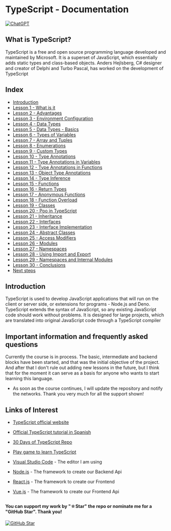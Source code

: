 # TypeScript - Documentation

[![ChatGPT](https://img.shields.io/badge/ChatGPT-GPT--4-7CF178?style=for-the-badge&logo=openai&logoColor=white&labelColor=101010)](https://platform.openai.com)

## What is TypeScript?

TypeScript is a free and open source programming language developed and maintained by Microsoft. It is a superset of JavaScript, which essentially adds static types and class-based objects. Anders Hejlsberg, C# designer and creator of Delphi and Turbo Pascal, has worked on the development of TypeScript

## Index

* [Introduction](TypeScript.ts)
* [Lesson 1 - What is it]()
* [Lesson 2 - Advantages]()
* [Lesson 3 - Environment Configuration]()
* [Lesson 4 - Data Types]()
* [Lesson 5 - Data Types - Basics]()
* [Lesson 6 - Types of Variables]()
* [Lesson 7 - Array and Tuples]()
* [Lesson 8 - Enumerations]()
* [Lesson 9 - Custom Types]()
* [Lesson 10 - Type Annotations]()
* [Lesson 11 - Type Annotations in Variables]()
* [Lesson 12 - Type Annotations in Functions]()
* [Lesson 13 - Object Type Annotations]()
* [Lesson 14 - Type Inference]()
* [Lesson 15 - Functions]()
* [Lesson 16 - Return Types]()
* [Lesson 17 - Anonymous Functions]()
* [Lesson 18 - Function Overload]()
* [Lesson 19 - Classes]()
* [Lesson 20 - Poo in TypeScript]()
* [Lesson 21 - Inheritance]()
* [Lesson 22 - Interfaces]()
* [Lesson 23 - Interface Implementation]()
* [Lesson 24 - Abstract Classes]()
* [Lesson 25 - Access Modifiers]()
* [Lesson 26 - Modules]()
* [Lesson 27 - Namespaces]()
* [Lesson 28 - Using Import and Export]()
* [Lesson 29 - Namespaces and Internal Modules]()
* [Lesson 30 - Conclusions]()
* [Next steps]()

## Introduction

TypeScript is used to develop JavaScript applications that will run on the client or server side, or extensions for programs - Node.js and Deno. TypeScript extends the syntax of JavaScript, so any existing JavaScript code should work without problems. It is designed for large projects, which are translated into original JavaScript code through a TypeScript compiler

## Important information and frequently asked questions

Currently the course is in process. The basic, intermediate and backend blocks have been started, and that was the initial objective of the project. And after that I don't rule out adding new lessons in the future, but I think that for the moment it can serve as a basis for anyone who wants to start learning this language.

* As soon as the course continues, I will update the repository and notify the networks.
Thank you very much for all the support shown!

## Links of Interest

* [TypeScript official website](https://www.typescriptlang.org/)

* [Official TypeScript tutorial in Spanish](https://www.typescriptlang.org/docs/)

* [30 Days of TypeScript Repo](https://github.com/microsoft/TypeScript)

* [Play game to learn TypeScript](https://www.typescriptlang.org/play)

* [Visual Studio Code](https://code.visualstudio.com/) - The editor I am using

* [Node.js](https://nodejs.org/en) - The framework to create our Backend Api

* [React.js](https://es.react.dev/) - The framework to create our Frontend

* [Vue.js](https://vuejs.org/) - The framework to create our Frontend Api

##

#### You can support my work by "☆Star" the repo or nominate me for a "GitHub Star". Thank you!

[![GitHub Star](https://img.shields.io/badge/GitHub-Nominar_a_star-yellow?style=for-the-badge&logo=github&logoColor=white&labelColor=101010)](https://stars.github.com/nominate/)